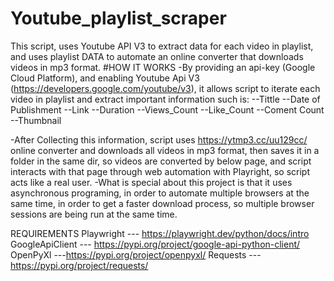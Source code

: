 # Youtube_playlist_scraper
This script, uses Youtube API V3 to extract data for each video in playlist, and uses playlist DATA to automate an online converter that downloads videos in mp3 format.
#HOW IT WORKS
-By providing an api-key (Google Cloud Platform), and enabling Youtube Api V3 (https://developers.google.com/youtube/v3), it allows script to iterate each video in playlist and extract important information such is:
--Tittle
--Date of Publishment
--Link
--Duration
--Views_Count
--Like_Count
--Coment Count
--Thumbnail

-After Collecting this information, script uses https://ytmp3.cc/uu129cc/ online converter and downloads all videos in mp3 format, then saves it in a folder in the same dir, so videos are converted by below page, and script interacts with that page through web automation with Playright, so script acts like a real user.
-What is special about this project is that it uses asynchronous programing, in order to automate multiple browsers at the same time, in order to get a faster download process, so multiple browser sessions are being run at the same time.

REQUIREMENTS
Playwright --- https://playwright.dev/python/docs/intro
GoogleApiClient --- https://pypi.org/project/google-api-python-client/
OpenPyXl ---https://pypi.org/project/openpyxl/
Requests --- https://pypi.org/project/requests/




